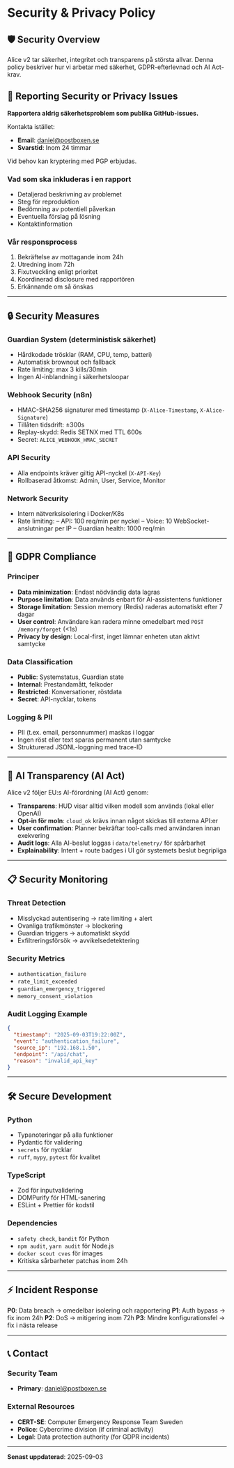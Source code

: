 # Security & Privacy Policy

## 🛡️ Security Overview

Alice v2 tar säkerhet, integritet och transparens på största allvar. Denna policy beskriver hur vi arbetar med säkerhet, GDPR-efterlevnad och AI Act-krav.

## 🚨 Reporting Security or Privacy Issues

**Rapportera aldrig säkerhetsproblem som publika GitHub-issues.**

Kontakta istället:

* **Email**: [daniel@postboxen.se](mailto:daniel@postboxen.se)
* **Svarstid**: Inom 24 timmar

Vid behov kan kryptering med PGP erbjudas.

### Vad som ska inkluderas i en rapport

* Detaljerad beskrivning av problemet
* Steg för reproduktion
* Bedömning av potentiell påverkan
* Eventuella förslag på lösning
* Kontaktinformation

### Vår responsprocess

1. Bekräftelse av mottagande inom 24h
2. Utredning inom 72h
3. Fixutveckling enligt prioritet
4. Koordinerad disclosure med rapportören
5. Erkännande om så önskas

---

## 🔒 Security Measures

### Guardian System (deterministisk säkerhet)

* Hårdkodade trösklar (RAM, CPU, temp, batteri)
* Automatisk brownout och fallback
* Rate limiting: max 3 kills/30min
* Ingen AI-inblandning i säkerhetsloopar

### Webhook Security (n8n)

* HMAC-SHA256 signaturer med timestamp (`X-Alice-Timestamp`, `X-Alice-Signature`)
* Tillåten tidsdrift: ±300s
* Replay-skydd: Redis SETNX med TTL 600s
* Secret: `ALICE_WEBHOOK_HMAC_SECRET`

### API Security

* Alla endpoints kräver giltig API-nyckel (`X-API-Key`)
* Rollbaserad åtkomst: Admin, User, Service, Monitor

### Network Security

* Intern nätverksisolering i Docker/K8s
* Rate limiting:
  – API: 100 req/min per nyckel
  – Voice: 10 WebSocket-anslutningar per IP
  – Guardian health: 1000 req/min

---

## 🔐 GDPR Compliance

### Principer

* **Data minimization**: Endast nödvändig data lagras
* **Purpose limitation**: Data används enbart för AI-assistentens funktioner
* **Storage limitation**: Session memory (Redis) raderas automatiskt efter 7 dagar
* **User control**: Användare kan radera minne omedelbart med `POST /memory/forget` (<1s)
* **Privacy by design**: Local-first, inget lämnar enheten utan aktivt samtycke

### Data Classification

* **Public**: Systemstatus, Guardian state
* **Internal**: Prestandamått, felkoder
* **Restricted**: Konversationer, röstdata
* **Secret**: API-nycklar, tokens

### Logging & PII

* PII (t.ex. email, personnummer) maskas i loggar
* Ingen röst eller text sparas permanent utan samtycke
* Strukturerad JSONL-loggning med trace-ID

---

## 🤖 AI Transparency (AI Act)

Alice v2 följer EU:s AI-förordning (AI Act) genom:

* **Transparens**: HUD visar alltid vilken modell som används (lokal eller OpenAI)
* **Opt-in för moln**: `cloud_ok` krävs innan något skickas till externa API:er
* **User confirmation**: Planner bekräftar tool-calls med användaren innan exekvering
* **Audit logs**: Alla AI-beslut loggas i `data/telemetry/` för spårbarhet
* **Explainability**: Intent + route badges i UI gör systemets beslut begripliga

---

## 📋 Security Monitoring

### Threat Detection

* Misslyckad autentisering → rate limiting + alert
* Ovanliga trafikmönster → blockering
* Guardian triggers → automatiskt skydd
* Exfiltreringsförsök → avvikelsedetektering

### Security Metrics

* `authentication_failure`
* `rate_limit_exceeded`
* `guardian_emergency_triggered`
* `memory_consent_violation`

### Audit Logging Example

```json
{
  "timestamp": "2025-09-03T19:22:00Z",
  "event": "authentication_failure",
  "source_ip": "192.168.1.50",
  "endpoint": "/api/chat",
  "reason": "invalid_api_key"
}
```

---

## 🛠️ Secure Development

### Python

* Typanoteringar på alla funktioner
* Pydantic för validering
* `secrets` för nycklar
* `ruff`, `mypy`, `pytest` för kvalitet

### TypeScript

* Zod för inputvalidering
* DOMPurify för HTML-sanering
* ESLint + Prettier för kodstil

### Dependencies

* `safety check`, `bandit` för Python
* `npm audit`, `yarn audit` för Node.js
* `docker scout cves` för images
* Kritiska sårbarheter patchas inom 24h

---

## ⚡ Incident Response

**P0**: Data breach → omedelbar isolering och rapportering
**P1**: Auth bypass → fix inom 24h
**P2**: DoS → mitigering inom 72h
**P3**: Mindre konfigurationsfel → fix i nästa release

---

## 📞 Contact

### Security Team

* **Primary**: [daniel@postboxen.se](mailto:daniel@postboxen.se)

### External Resources

* **CERT-SE**: Computer Emergency Response Team Sweden
* **Police**: Cybercrime division (if criminal activity)
* **Legal**: Data protection authority (for GDPR incidents)

---

**Senast uppdaterad**: 2025-09-03
